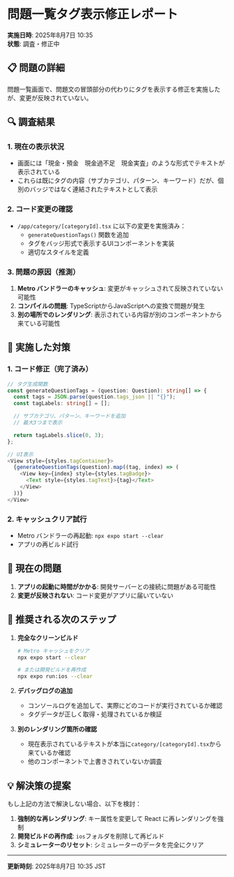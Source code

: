 # 問題一覧タグ表示修正レポート

**実施日時**: 2025年8月7日 10:35  
**状態**: 調査・修正中

## 📋 問題の詳細

問題一覧画面で、問題文の冒頭部分の代わりにタグを表示する修正を実施したが、変更が反映されていない。

## 🔍 調査結果

### 1. 現在の表示状況

- 画面には「現金・預金　現金過不足　現金実査」のような形式でテキストが表示されている
- これらは既にタグの内容（サブカテゴリ、パターン、キーワード）だが、個別のバッジではなく連結されたテキストとして表示

### 2. コード変更の確認

- `/app/category/[categoryId].tsx` に以下の変更を実施済み：
  - `generateQuestionTags()` 関数を追加
  - タグをバッジ形式で表示するUIコンポーネントを実装
  - 適切なスタイルを定義

### 3. 問題の原因（推測）

1. **Metro バンドラーのキャッシュ**: 変更がキャッシュされて反映されていない可能性
2. **コンパイルの問題**: TypeScriptからJavaScriptへの変換で問題が発生
3. **別の場所でのレンダリング**: 表示されている内容が別のコンポーネントから来ている可能性

## 🔧 実施した対策

### 1. コード修正（完了済み）

```typescript
// タグ生成関数
const generateQuestionTags = (question: Question): string[] => {
  const tags = JSON.parse(question.tags_json || "{}");
  const tagLabels: string[] = [];

  // サブカテゴリ、パターン、キーワードを追加
  // 最大3つまで表示

  return tagLabels.slice(0, 3);
};

// UI表示
<View style={styles.tagContainer}>
  {generateQuestionTags(question).map((tag, index) => (
    <View key={index} style={styles.tagBadge}>
      <Text style={styles.tagText}>{tag}</Text>
    </View>
  ))}
</View>
```

### 2. キャッシュクリア試行

- Metro バンドラーの再起動: `npx expo start --clear`
- アプリの再ビルド試行

## 🚨 現在の問題

1. **アプリの起動に時間がかかる**: 開発サーバーとの接続に問題がある可能性
2. **変更が反映されない**: コード変更がアプリに届いていない

## 📝 推奨される次のステップ

1. **完全なクリーンビルド**

   ```bash
   # Metro キャッシュをクリア
   npx expo start --clear

   # または開発ビルドを再作成
   npx expo run:ios --clear
   ```

2. **デバッグログの追加**
   - コンソールログを追加して、実際にどのコードが実行されているか確認
   - タグデータが正しく取得・処理されているか検証

3. **別のレンダリング箇所の確認**
   - 現在表示されているテキストが本当に`category/[categoryId].tsx`から来ているか確認
   - 他のコンポーネントで上書きされていないか調査

## 💡 解決策の提案

もし上記の方法で解決しない場合、以下を検討：

1. **強制的な再レンダリング**: キー属性を変更して React に再レンダリングを強制
2. **開発ビルドの再作成**: `ios`フォルダを削除して再ビルド
3. **シミュレーターのリセット**: シミュレーターのデータを完全にクリア

---

**更新時刻**: 2025年8月7日 10:35 JST
